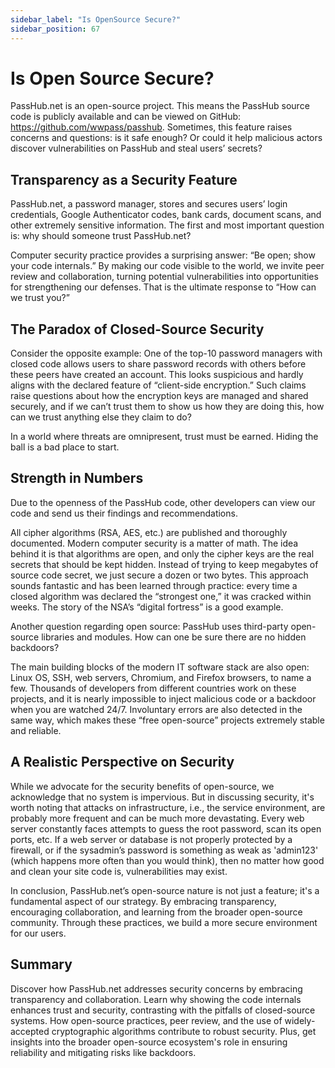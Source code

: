 ```yaml
---
sidebar_label: "Is OpenSource Secure?"
sidebar_position: 67
---
```


# Is Open Source Secure?

PassHub.net is an open-source project. This means the PassHub source code is publicly available and can be viewed on GitHub: https://github.com/wwpass/passhub. Sometimes, this feature raises concerns and questions: is it safe enough? Or could it help malicious actors discover vulnerabilities on PassHub and steal users’ secrets?

## Transparency as a Security Feature 

PassHub.net, a password manager, stores and secures users’ login credentials, Google Authenticator codes, bank cards, document scans, and other extremely sensitive information. The first and most important question is: why should someone trust PassHub.net?

Computer security practice provides a surprising answer: “Be open; show your code internals.” By making our code visible to the world, we invite peer review and collaboration, turning potential vulnerabilities into opportunities for strengthening our defenses. That is the ultimate response to “How can we trust you?”

## The Paradox of Closed-Source Security

Consider the opposite example: One of the top-10 password managers with closed code allows users to share password records with others before these peers have created an account. This looks suspicious and hardly aligns with the declared feature of “client-side encryption.” Such claims raise questions about how the encryption keys are managed and shared securely, and if we can’t trust them to show us how they are doing this, how can we trust anything else they claim to do? 

In a world where threats are omnipresent, trust must be earned. Hiding the ball is a bad place to start. 

## Strength in Numbers

Due to the openness of the PassHub code, other developers can view our code and send us their findings and recommendations.

All cipher algorithms (RSA, AES, etc.) are published and thoroughly documented. Modern computer security is a matter of math. The idea behind it is that algorithms are open, and only the cipher keys are the real secrets that should be kept hidden. Instead of trying to keep megabytes of source code secret, we just secure a dozen or two bytes. This approach sounds fantastic and has been learned through practice: every time a closed algorithm was declared the “strongest one,” it was cracked within weeks. The story of the NSA’s “digital fortress” is a good example.

Another question regarding open source: PassHub uses third-party open-source libraries and modules. How can one be sure there are no hidden backdoors?

The main building blocks of the modern IT software stack are also open: Linux OS, SSH, web servers, Chromium, and Firefox browsers, to name a few. Thousands of developers from different countries work on these projects, and it is nearly impossible to inject malicious code or a backdoor when you are watched 24/7. Involuntary errors are also detected in the same way, which makes these “free open-source” projects extremely stable and reliable.

## A Realistic Perspective on Security

While we advocate for the security benefits of open-source, we acknowledge that no system is impervious. But in discussing security, it's worth noting that attacks on infrastructure, i.e., the service environment, are probably more frequent and can be much more devastating. Every web server constantly faces attempts to guess the root password, scan its open ports, etc. If a web server or database is not properly protected by a firewall, or if the sysadmin’s password is something as weak as 'admin123' (which happens more often than you would think), then no matter how good and clean your site code is, vulnerabilities may exist.

In conclusion, PassHub.net’s open-source nature is not just a feature; it's a fundamental aspect of our strategy. By embracing transparency, encouraging collaboration, and learning from the broader open-source community. Through these practices, we build a more secure environment for our users.

## Summary

Discover how PassHub.net addresses security concerns by embracing transparency and collaboration. Learn why showing the code internals enhances trust and security, contrasting with the pitfalls of closed-source systems. How open-source practices, peer review, and the use of widely-accepted cryptographic algorithms contribute to robust security. Plus, get insights into the broader open-source ecosystem's role in ensuring reliability and mitigating risks like backdoors.
